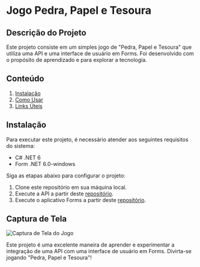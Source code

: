 # Jogo Pedra, Papel e Tesoura

## Descrição do Projeto
Este projeto consiste em um simples jogo de "Pedra, Papel e Tesoura" que utiliza uma API e uma interface de usuário em Forms. Foi desenvolvido com o propósito de aprendizado e para explorar a tecnologia.

## Conteúdo
1. [Instalação](#instalação)
2. [Como Usar](#como-usar)
3. [Links Úteis](#links-úteis)

## Instalação
Para executar este projeto, é necessário atender aos seguintes requisitos do sistema:
- C# .NET 6
- Form .NET 6.0-windows

Siga as etapas abaixo para configurar o projeto:
1. Clone este repositório em sua máquina local.
2. Execute a API a partir deste [repositório](https://github.com/DanielHoffmannO/SenhasGpt.Api/tree/main/src/SenhasGpt.Api).
3. Execute o aplicativo Forms a partir deste [repositório](https://github.com/DanielHoffmannO/PedraPapelTesoura/tree/main/src/PedraPapelTesoura.Tela).

## Captura de Tela
![Captura de Tela do Jogo](https://user-images.githubusercontent.com/102805477/187693758-49d538b9-cf1b-469f-83d1-bb31fa9be846.png)

Este projeto é uma excelente maneira de aprender e experimentar a integração de uma API com uma interface de usuário em Forms. Divirta-se jogando "Pedra, Papel e Tesoura"!